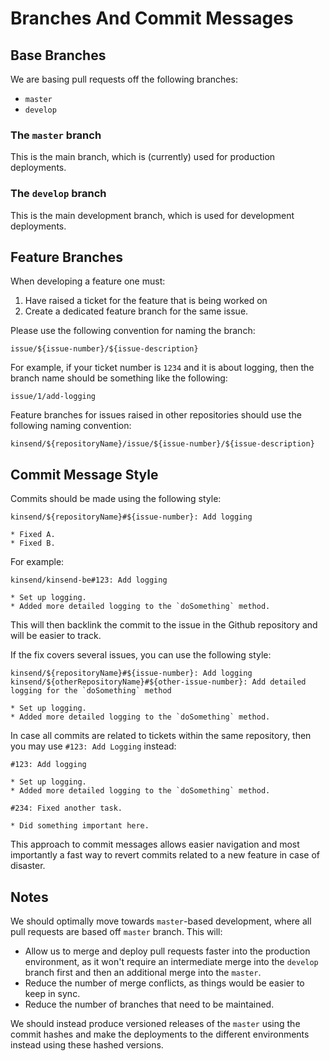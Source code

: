 # Branches And Commit Messages

## Base Branches

We are basing pull requests off the following branches:

  * `master`
  * `develop`

### The `master` branch

This is the main branch, which is (currently) used for production deployments.

### The `develop` branch

This is the main development branch, which is used for development deployments.

## Feature Branches

When developing a feature one must:

1. Have raised a ticket for the feature that is being worked on
2. Create a dedicated feature branch for the same issue.

Please use the following convention for naming the branch:

```
issue/${issue-number}/${issue-description}
```

For example, if your ticket number is `1234` and it is about logging, then the branch name should be something like the following:

```
issue/1/add-logging
```

Feature branches for issues raised in other repositories should use the following naming convention:

```
kinsend/${repositoryName}/issue/${issue-number}/${issue-description}
```

## Commit Message Style

Commits should be made using the following style:

```
kinsend/${repositoryName}#${issue-number}: Add logging

* Fixed A.
* Fixed B.
```

For example:

```
kinsend/kinsend-be#123: Add logging

* Set up logging.
* Added more detailed logging to the `doSomething` method.
```

This will then backlink the commit to the issue in the Github repository and will be easier to track.

If the fix covers several issues, you can use the following style:

```
kinsend/${repositoryName}#${issue-number}: Add logging
kinsend/${otherRepositoryName}#${other-issue-number}: Add detailed logging for the `doSomething` method

* Set up logging.
* Added more detailed logging to the `doSomething` method.
```

In case all commits are related to tickets within the same repository, then you may use `#123: Add Logging` instead:

```
#123: Add logging

* Set up logging.
* Added more detailed logging to the `doSomething` method.

#234: Fixed another task.

* Did something important here.
```

This approach to commit messages allows easier navigation and most importantly a fast way to revert commits related to a new feature in case of disaster.

## Notes

We should optimally move towards `master`-based development, where all pull requests are based off `master` branch.
This will:

  * Allow us to merge and deploy pull requests faster into the production environment, as it won't require an intermediate
    merge into the `develop` branch first and then an additional merge into the `master`.
  * Reduce the number of merge conflicts, as things would be easier to keep in sync.
  * Reduce the number of branches that need to be maintained.
  
We should instead produce versioned releases of the `master` using the commit hashes and make the deployments to the
different environments instead using these hashed versions.
